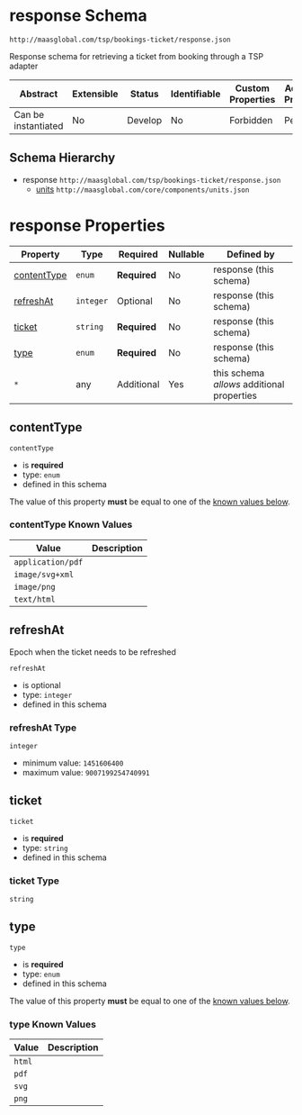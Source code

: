 # response Schema

```
http://maasglobal.com/tsp/bookings-ticket/response.json
```

Response schema for retrieving a ticket from booking through a TSP adapter

| Abstract            | Extensible | Status  | Identifiable | Custom Properties | Additional Properties | Defined In                                        |
| ------------------- | ---------- | ------- | ------------ | ----------------- | --------------------- | ------------------------------------------------- |
| Can be instantiated | No         | Develop | No           | Forbidden         | Permitted             | [tsp/booking-ticket/response.json](response.json) |

## Schema Hierarchy

- response `http://maasglobal.com/tsp/bookings-ticket/response.json`
  - [units](../../core/components/units.md) `http://maasglobal.com/core/components/units.json`

# response Properties

| Property                    | Type      | Required     | Nullable | Defined by                                 |
| --------------------------- | --------- | ------------ | -------- | ------------------------------------------ |
| [contentType](#contenttype) | `enum`    | **Required** | No       | response (this schema)                     |
| [refreshAt](#refreshat)     | `integer` | Optional     | No       | response (this schema)                     |
| [ticket](#ticket)           | `string`  | **Required** | No       | response (this schema)                     |
| [type](#type)               | `enum`    | **Required** | No       | response (this schema)                     |
| `*`                         | any       | Additional   | Yes      | this schema _allows_ additional properties |

## contentType

`contentType`

- is **required**
- type: `enum`
- defined in this schema

The value of this property **must** be equal to one of the [known values below](#contenttype-known-values).

### contentType Known Values

| Value             | Description |
| ----------------- | ----------- |
| `application/pdf` |             |
| `image/svg+xml`   |             |
| `image/png`       |             |
| `text/html`       |             |

## refreshAt

Epoch when the ticket needs to be refreshed

`refreshAt`

- is optional
- type: `integer`
- defined in this schema

### refreshAt Type

`integer`

- minimum value: `1451606400`
- maximum value: `9007199254740991`

## ticket

`ticket`

- is **required**
- type: `string`
- defined in this schema

### ticket Type

`string`

## type

`type`

- is **required**
- type: `enum`
- defined in this schema

The value of this property **must** be equal to one of the [known values below](#type-known-values).

### type Known Values

| Value  | Description |
| ------ | ----------- |
| `html` |             |
| `pdf`  |             |
| `svg`  |             |
| `png`  |             |
